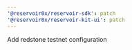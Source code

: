 ```yaml
---
'@reservoir0x/reservoir-sdk': patch
'@reservoir0x/reservoir-kit-ui': patch
---
```


Add redstone testnet configuration
